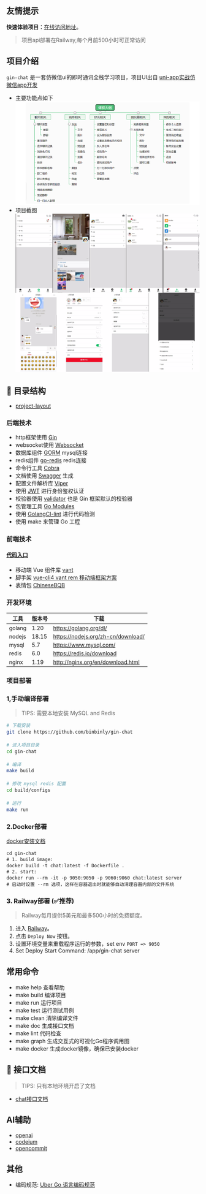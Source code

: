 ## 友情提示

**快速体验项目**：[在线访问地址](https://binbinly.github.io/chat-frontend)。 
> 项目api部署在Railway,每个月前500小时可正常访问

## 项目介绍

`gin-chat` 是一套仿微信ui的即时通讯全栈学习项目，项目UI出自 [uni-app实战仿微信app开发](https://study.163.com/course/introduction/1209487898.htm)

- 主要功能点如下
  ![功能点](/assets/img/app.png)
- 项目截图
  ![image](/assets/img/view.jpg)

## 📗 目录结构
- [project-layout](https://github.com/golang-standards/project-layout)

### 后端技术

- http框架使用 [Gin](https://github.com/gin-gonic/gin)
- websocket使用 [Websocket](https://github.com/gorilla/websocket)
- 数据库组件 [GORM](https://gorm.io) mysql连接
- redis组件 [go-redis](https://github.com/redis/go-redis) redis连接
- 命令行工具 [Cobra](https://github.com/spf13/cobra)
- 文档使用 [Swagger](https://swagger.io/) 生成
- 配置文件解析库 [Viper](https://github.com/spf13/viper)
- 使用 [JWT](https://jwt.io/) 进行身份鉴权认证
- 校验器使用 [validator](https://github.com/go-playground/validator)  也是 Gin 框架默认的校验器
- 包管理工具 [Go Modules](https://github.com/golang/go/wiki/Modules)
- 使用 [GolangCI-lint](https://golangci.com/) 进行代码检测
- 使用 make 来管理 Go 工程

### 前端技术
#### [代码入口](./web)

- 移动端 Vue 组件库 [vant](https://youzan.github.io/vant/#/zh-CN/)
- 脚手架 [vue-cli4 vant rem 移动端框架方案](https://github.com/sunniejs/vue-h5-template)
- 表情包 [ChineseBQB](https://github.com/zhaoolee/ChineseBQB)

### 开发环境

| 工具           | 版本号   | 下载                                         |
| ------------- |-------| ------------------------------------------ |
| golang        | 1.20  | https://golang.org/dl/                     |
| nodejs        | 18.15 | https://nodejs.org/zh-cn/download/         |
| mysql         | 5.7   | https://www.mysql.com/                     |
| redis         | 6.0   | https://redis.io/download                  |
| nginx         | 1.19  | http://nginx.org/en/download.html          |

### 项目部署

### 1,手动编译部署

> TIPS: 需要本地安装 MySQL and Redis 
```bash
# 下载安装
git clone https://github.com/binbinly/gin-chat

# 进入项目目录
cd gin-chat

# 编译
make build

# 修改 mysql redis 配置
cd build/configs

# 运行
make run
```

### 2.Docker部署

[docker安装文档](https://docs.docker.com/engine/install/)
```shell
cd gin-chat
# 1. build image: 
docker build -t chat:latest -f Dockerfile .
# 2. start: 
docker run --rm -it -p 9050:9050 -p 9060:9060 chat:latest server
# 启动时设置 --rm 选项，这样在容器退出时就能够自动清理容器内部的文件系统
```

### 3. Railway部署 (✅推荐)
> Railway每月提供5美元和最多500小时的免费额度。
1. 进入 [Railway](https://railway.app?referralCode=Aha8g3)。
2. 点击 `Deploy Now` 按钮。
3. 设置环境变量来重载程序运行的参数，set env `PORT => 9050`
4. Set Deploy Start Command: /app/gin-chat server

## 常用命令

- make help 查看帮助
- make build 编译项目
- make run 运行项目
- make test 运行测试用例
- make clean 清除编译文件
- make doc 生成接口文档
- make lint 代码检查
- make graph 生成交互式的可视化Go程序调用图
- make docker 生成docker镜像，确保已安装docker

## 📝 接口文档
> TIPS: 只有本地环境开启了文档
- [chat接口文档](http://127.0.0.1:9050/swagger/index.html)

## AI辅助
- [openai](https://platform.openai.com)
- [codeium](https://codeium.com/)
- [opencommit](https://github.com/di-sukharev/opencommit)

## 其他

- 编码规范: [Uber Go 语言编码规范](https://github.com/xxjwxc/uber_go_guide_cn)
